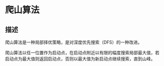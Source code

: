 # 爬山算法

## 描述
爬山算法是一种局部择优策略，是对深度优先搜索（DFS）的一种改进。

爬山算法以任一位置作为启动点，在启动点附近以有限的幅度搜索局部最大值，若启动点为最大值则返回启动点，否则以最大值为新启动点继续搜索，直到山峰。


